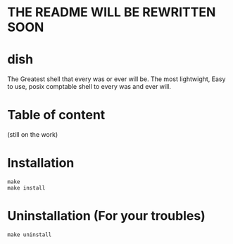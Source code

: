 # THE README WILL BE REWRITTEN SOON
# dish
The Greatest shell that every was or ever will be.
The most lightwight, Easy to use, posix comptable shell to every was and ever will.
# Table of content
(still on the work)
# Installation
```
make
make install
```

# Uninstallation (For your troubles)
```
make uninstall
```
